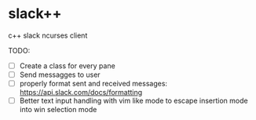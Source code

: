 # slack++
c++ slack ncurses client

TODO:

- [ ] Create a class for every pane
- [ ] Send messagges to user
- [ ] properly format sent and received messages: https://api.slack.com/docs/formatting
- [ ] Better text input handling with vim like mode to escape insertion mode into win selection mode
